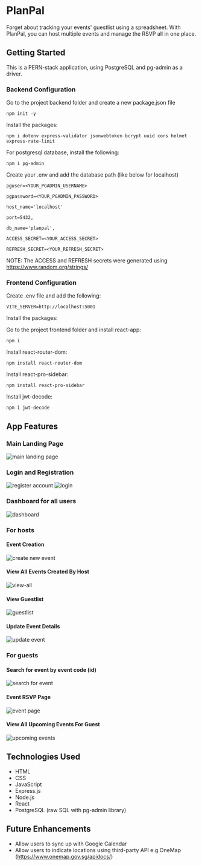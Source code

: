 # PlanPal

Forget about tracking your events' guestlist using a spreadsheet. With PlanPal, you can host multiple events and manage the RSVP all in one place.

## Getting Started

This is a PERN-stack application, using PostgreSQL and pg-admin as a driver.

### Backend Configuration

Go to the project backend folder and create a new package.json file

`npm init -y`

Install the packages:

`npm i dotenv express-validator jsonwebtoken bcrypt uuid cors helmet express-rate-limit`

For postgresql database, install the following:

`npm i pg-admin`

Create your .env and add the database path (like below for localhost)

`pguser=<YOUR_PGADMIN_USERNAME>`

`pgpassword=<YOUR_PGADMIN_PASSWORD>`

`host_name='localhost'`

`port=5432,`

`db_name='planpal',`

`ACCESS_SECRET=<YOUR_ACCESS_SECRET>`

`REFRESH_SECRET=<YOUR_REFRESH_SECRET>`

NOTE: The ACCESS and REFRESH secrets were generated using https://www.random.org/strings/

### Frontend Configuration

Create .env file and add the following:

`VITE_SERVER=http://localhost:5001`

Install the packages:

Go to the project frontend folder and install react-app:

`npm i`

Install react-router-dom:

`npm install react-router-dom`

Install react-pro-sidebar:

`npm install react-pro-sidebar`

Install jwt-decode:

`npm i jwt-decode`

## App Features

### Main Landing Page

![main landing page](Frontend/public/landing-page.png)

### Login and Registration

![register account](Frontend/public/register.png)
![login](Frontend/public/login.png)

### Dashboard for all users

![dashboard](Frontend/public/dashboard.png)

### For hosts

#### Event Creation

![create new event](Frontend/public/create-new-event.png)

#### View All Events Created By Host

![view-all](Frontend/public/view-all-host-events.png)

#### View Guestlist

![guestlist](Frontend/public/guestlist.png)

#### Update Event Details

![update event](Frontend/public/update-modal.png)

### For guests

#### Search for event by event code (id)

![search for event](Frontend/public/search-event-code.png)

#### Event RSVP Page

![event page](Frontend/public/event-page.png)

#### View All Upcoming Events For Guest

![upcoming events](Frontend/public/upcoming-events.png)

## Technologies Used

- HTML
- CSS
- JavaScript
- Express.js
- Node.js
- React
- PostgreSQL (raw SQL with pg-admin library)

## Future Enhancements

- Allow users to sync up with Google Calendar
- Allow users to indicate locations using third-party API e.g OneMap (https://www.onemap.gov.sg/apidocs/)
